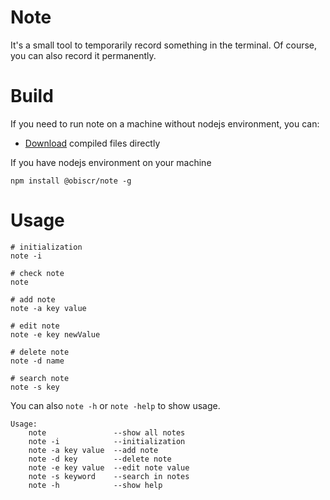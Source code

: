 # Note

It's a small tool to temporarily record something in the terminal.
Of course, you can also record it permanently.

# Build

If you need to run note on a machine without nodejs environment, you can:

+ [Download]() compiled files directly

If you have nodejs environment on your machine

```
npm install @obiscr/note -g
```

# Usage

```
# initialization
note -i

# check note
note

# add note
note -a key value

# edit note
note -e key newValue

# delete note
note -d name

# search note
note -s key
```

You can also `note -h` or `note -help` to show usage.

```
Usage: 
    note               --show all notes
    note -i            --initialization
    note -a key value  --add note
    note -d key        --delete note
    note -e key value  --edit note value
    note -s keyword    --search in notes
    note -h            --show help
```

